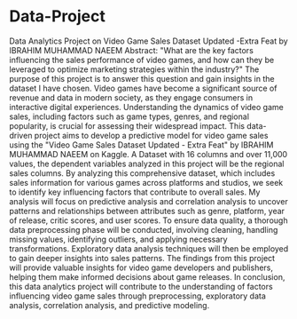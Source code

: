 # Data-Project
Data Analytics Project on Video Game Sales Dataset Updated -Extra Feat by IBRAHIM MUHAMMAD NAEEM
Abstract: 
"What are the key factors influencing the sales performance of video games, and how can they be leveraged to optimize marketing strategies within the industry?" The purpose of this project is to answer this question and gain insights in the dataset I have chosen. Video games have become a significant source of revenue and data in modern society, as they engage consumers in interactive digital experiences. Understanding the dynamics of video game sales, including factors such as game types, genres, and regional popularity, is crucial for assessing their widespread impact. This data-driven project aims to develop a predictive model for video game sales using the "Video Game Sales Dataset Updated - Extra Feat" by IBRAHIM MUHAMMAD NAEEM on Kaggle. A Dataset with 16 columns and over 11,000 values, the dependent variables analyzed in this project will be the regional sales columns. By analyzing this comprehensive dataset, which includes sales information for various games across platforms and studios, we seek to identify key influencing factors that contribute to overall sales.
My analysis will focus on predictive analysis and correlation analysis to uncover patterns and relationships between attributes such as genre, platform, year of release, critic scores, and user scores. To ensure data quality, a thorough data preprocessing phase will be conducted, involving cleaning, handling missing values, identifying outliers, and applying necessary transformations. Exploratory data analysis techniques will then be employed to gain deeper insights into sales patterns. The findings from this project will provide valuable insights for video game developers and publishers, helping them make informed decisions about game releases. In conclusion, this data analytics project will contribute to the understanding of factors influencing video game sales through preprocessing, exploratory data analysis, correlation analysis, and predictive modeling.
